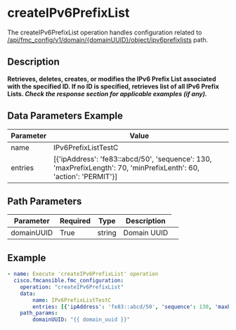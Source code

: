 # createIPv6PrefixList

The createIPv6PrefixList operation handles configuration related to [/api/fmc_config/v1/domain/{domainUUID}/object/ipv6prefixlists](/paths//api/fmc_config/v1/domain/{domain_uuid}/object/ipv6prefixlists.md) path.&nbsp;
## Description
**Retrieves, deletes, creates, or modifies the IPv6 Prefix List associated with the specified ID. If no ID is specified, retrieves list of all IPv6 Prefix Lists. _Check the response section for applicable examples (if any)._**

## Data Parameters Example
| Parameter | Value |
| --------- | -------- |
| name | IPv6PrefixListTestC |
| entries | [{'ipAddress': 'fe83::abcd/50', 'sequence': 130, 'maxPrefixLength': 70, 'minPrefixLenth': 60, 'action': 'PERMIT'}] |

## Path Parameters
| Parameter | Required | Type | Description |
| --------- | -------- | ---- | ----------- |
| domainUUID | True | string <td colspan=3> Domain UUID |

## Example
```yaml
- name: Execute 'createIPv6PrefixList' operation
  cisco.fmcansible.fmc_configuration:
    operation: "createIPv6PrefixList"
    data:
        name: IPv6PrefixListTestC
        entries: [{'ipAddress': 'fe83::abcd/50', 'sequence': 130, 'maxPrefixLength': 70, 'minPrefixLenth': 60, 'action': 'PERMIT'}]
    path_params:
        domainUUID: "{{ domain_uuid }}"

```